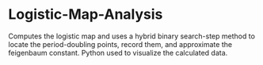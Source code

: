 # Logistic-Map-Analysis
Computes the logistic map and uses a hybrid binary search-step method to locate the period-doubling points, record them, and approximate the feigenbaum constant. Python used to visualize the calculated data.
